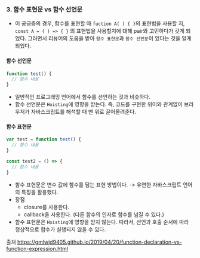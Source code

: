### 3. 함수 표현문 vs 함수 선언문
- 이 궁금증의 경우, 함수를 표현할 때 `fuction A( ) { }`의 표현법을 사용할 지, `const A = ( ) => { }` 의 표현법을 사용할지에 대해 pair와 고민하다가 갖게 되었다. 그러면서 리뷰어의 도움을 받아 `함수 표현문`과 `함수 선언문`이 있다는 것을 알게 되었다.

#### 함수 선언문
```javascript
function test() { 
  // 함수 내용
}
 ```

- 일반적인 프로그래밍 언어에서 함수를 선언하는 것과 비슷하다.
- 함수 선언문은 `Hoisting`에 영향을 받는다. 즉, 코드를 구현한 위이와 관계없이 브라우저가 자바스크립트를 해석할 때 맨 위로 끌어올려준다.

#### 함수 표현문
```javascript
var test = function test() {
  // 함수 내용
}

const test2 = () => {
  // 함수 내용
}

```
- 함수 표현문은 변수 값에 함수를 담는 표현 방법이다.
 -> 유연한 자바스크립트 언어의 특징을 활용했다.
- 장점
  - closure를 사용한다.
  - callback을 사용한다. (다른 함수의 인자로 함수를 넘길 수 있다.)
- 함수 표현문은 `Hoisting`에 영향을 받지 않는다. 따라서, 선언과 호출 순서에 따라 정상적으로 함수가 실행되지 않을 수 있다. 

출처 https://gmlwjd9405.github.io/2019/04/20/function-declaration-vs-function-expression.html
